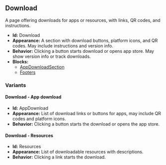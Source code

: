 ## Download
A page offering downloads for apps or resources, with links, QR codes, and instructions.
- **Id:** Download
- **Appearance:** A section with download buttons, platform icons, and QR codes. May include instructions and version info.
- **Behavior:** Clicking a button starts download or opens app store. May show version info or track downloads.
- **Blocks:**
  - [AppDownloadSection](../blocks/AppDownloadSection.md)
  - [Footers](../blocks/Footers.md)
### Variants
#### Download - **App download**
- **Id:** AppDownload
- **Appearance:** List of download links or buttons for apps, may include QR codes and platform icons.
- **Behavior:** Clicking a button starts the download or opens the app store.
#### Download - **Resources**
- **Id:** Resources
- **Appearance:** List of downloadable resources with descriptions.
- **Behavior:** Clicking a link starts the download.
